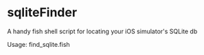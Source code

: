 # sqliteFinder
A handy fish shell script for locating your iOS simulator's SQLite db

Usage: find_sqlite.fish <bundle-identifier>

